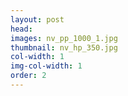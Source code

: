 ```yaml
---
layout: post
head: 
images: nv_pp_1000_1.jpg
thumbnail: nv_hp_350.jpg
col-width: 1
img-col-width: 1
order: 2
---
```

